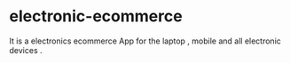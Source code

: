 # electronic-ecommerce
It is a electronics ecommerce App for the laptop , mobile  and all electronic devices .
